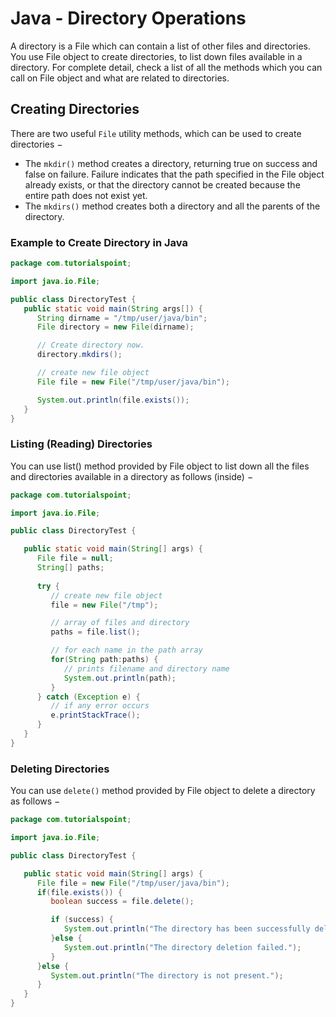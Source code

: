 # Java - Directory Operations

A directory is a File which can contain a list of other files and directories. You use File object to create directories, to list down files available in a directory. For complete detail, check a list of all the methods which you can call on File object and what are related to directories.

## Creating Directories

There are two useful `File` utility methods, which can be used to create directories −

- The `mkdir()` method creates a directory, returning true on success and false on failure. Failure indicates that the path specified in the File object already exists, or that the directory cannot be created because the entire path does not exist yet.
- The `mkdirs()` method creates both a directory and all the parents of the directory.

### Example to Create Directory in Java

```java
package com.tutorialspoint;

import java.io.File;

public class DirectoryTest {
   public static void main(String args[]) {
      String dirname = "/tmp/user/java/bin";
      File directory = new File(dirname);

      // Create directory now.
      directory.mkdirs();

      // create new file object
      File file = new File("/tmp/user/java/bin");

      System.out.println(file.exists());      
   }
}
```

### Listing (Reading) Directories

You can use list() method provided by File object to list down all the files and directories available in a directory as follows (inside) −

```java
package com.tutorialspoint;

import java.io.File;

public class DirectoryTest {

   public static void main(String[] args) {
      File file = null;
      String[] paths;
  
      try {      
         // create new file object
         file = new File("/tmp");

         // array of files and directory
         paths = file.list();

         // for each name in the path array
         for(String path:paths) {
            // prints filename and directory name
            System.out.println(path);
         }
      } catch (Exception e) {
         // if any error occurs
         e.printStackTrace();
      }
   }
}
```

### Deleting Directories

You can use `delete()` method provided by File object to delete a directory as follows −

```java
package com.tutorialspoint;

import java.io.File;

public class DirectoryTest {

   public static void main(String[] args) {
      File file = new File("/tmp/user/java/bin");
      if(file.exists()) {
         boolean success = file.delete();

         if (success) {
            System.out.println("The directory has been successfully deleted."); 
         }else {
            System.out.println("The directory deletion failed.");
         }        
      }else {
         System.out.println("The directory is not present."); 
      }
   }
}
```